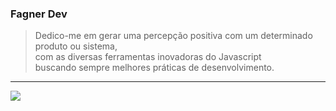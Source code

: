 ### Fagner Dev
> Dedico-me em gerar uma percepção positiva
> com um determinado produto ou sistema,<br /> com as diversas ferramentas inovadoras do Javascript <br />
> buscando sempre melhores práticas de desenvolvimento.
<hr />
<img align="left" src="https://github.com/fagnersro/in-image/blob/main/gpnpp.png" />
